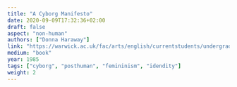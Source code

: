 ```yaml
---
title: "A Cyborg Manifesto"
date: 2020-09-09T17:32:36+02:00
draft: false
aspect: "non-human"
authors: ["Donna Haraway"]
link: "https://warwick.ac.uk/fac/arts/english/currentstudents/undergraduate/modules/fictionnownarrativemediaandtheoryinthe21stcentury/manifestly_haraway_----_a_cyborg_manifesto_science_technology_and_socialist-feminism_in_the_....pdf"
medium: "book"
year: 1985
tags: ["cyborg", "posthuman", "femininism", "idendity"]
weight: 2
---
```

